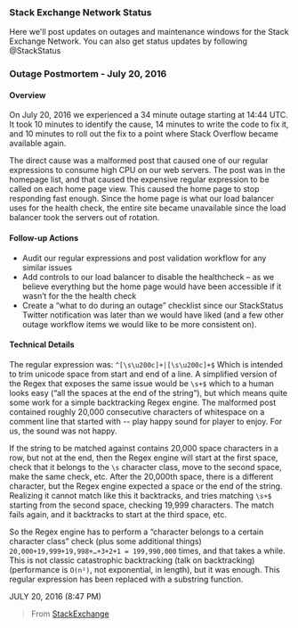 ### Stack Exchange Network Status
Here we'll post updates on outages and maintenance windows for the Stack Exchange Network. You can also get status updates by following @StackStatus

### Outage Postmortem - July 20, 2016

#### Overview

On July 20, 2016 we experienced a 34 minute outage starting at 14:44 UTC. It took 10 minutes to identify the cause, 14 minutes to write the code to fix it, and 10 minutes to roll out the fix to a point where Stack Overflow became available again.

The direct cause was a malformed post that caused one of our regular expressions to consume high CPU on our web servers. The post was in the homepage list, and that caused the expensive regular expression to be called on each home page view. This caused the home page to stop responding fast enough. Since the home page is what our load balancer uses for the health check, the entire site became unavailable since the load balancer took the servers out of rotation.

#### Follow-up Actions

* Audit our regular expressions and post validation workflow for any similar issues
* Add controls to our load balancer to disable the healthcheck – as we believe everything but the home page would have been accessible if it wasn’t for the the health check
* Create a “what to do during an outage” checklist since our StackStatus Twitter notification was later than we would have liked (and a few other outage workflow items we would like to be more consistent on).

#### Technical Details

The regular expression was: `^[\s\u200c]+|[\s\u200c]+$` Which is intended to trim unicode space from start and end of a line. A simplified version of the Regex that exposes the same issue would be `\s+$` which to a human looks easy (“all the spaces at the end of the string”), but which means quite some work for a simple backtracking Regex engine. The malformed post contained roughly 20,000 consecutive characters of whitespace on a comment line that started with -- play happy sound for player to enjoy. For us, the sound was not happy.

If the string to be matched against contains 20,000 space characters in a row, but not at the end, then the Regex engine will start at the first space, check that it belongs to the `\s` character class, move to the second space, make the same check, etc. After the 20,000th space, there is a different character, but the Regex engine expected a space or the end of the string. Realizing it cannot match like this it backtracks, and tries matching `\s+$` starting from the second space, checking 19,999 characters. The match fails again, and it backtracks to start at the third space, etc.

So the Regex engine has to perform a “character belongs to a certain character class” check (plus some additional things) `20,000+19,999+19,998+…+3+2+1 = 199,990,000` times, and that takes a while. This is not classic catastrophic backtracking (talk on backtracking) (performance is `O(n²)`, not exponential, in length), but it was enough. This regular expression has been replaced with a substring function.

JULY 20, 2016 (8:47 PM)

> From [StackExchange](http://stackstatus.net/post/147710624694/outage-postmortem-july-20-2016)
